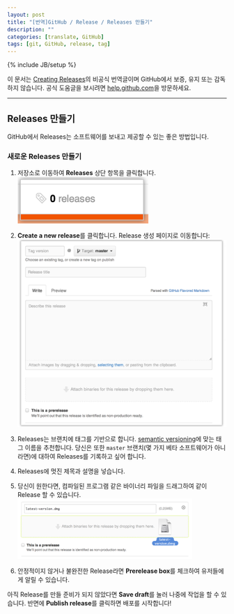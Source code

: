 ```yaml
---
layout: post
title: "[번역]GitHub / Release / Releases 만들기"
description: ""
categories: [translate, GitHub]
tags: [git, GitHub, release, tag]
---
```

{% include JB/setup %}

이 문서는 [Creating Releases](https://help.github.com/articles/creating-releases)의 비공식 번역글이며 GitHub에서 보증, 유지 또는 감독하지 않습니다. 공식 도움글을 보시려면 [help.github.com](https://help.github.com)을 방문하세요.

---

## Releases 만들기

GitHub에서 Releases는 소프트웨어를 보내고 제공할 수 있는 좋은 방법입니다.

### 새로운 Releases 만들기

1. 저장소로 이동하여 **Releases** 상단 항목을 클릭합니다.<br/><img src="/../../../../image/2014/03/github-releases-header-menu.png" alt="header-menu" style="width: 300px;"/><br/>

2. **Create a new release**를 클릭합니다. Release 생성 페이지로 이동합니다:<br/><img src="/../../../../image/2014/03/github-releases-draft-page.png" alt="draft-page" style="width: 600px;"/><br/>

3. Releases는 브랜치에 태그를 기반으로 합니다. [semantic versioning](http://semver.org/)에 맞는 태그 이름을 추천합니다. 당신은 또한 `master` 브랜치(몇 가지 베타 소프트웨어가 아니라면)에 대하여 Releases를 기록하고 싶어 합니다.

4. Releases에 멋진 제목과 설명을 넣습니다.

5. 당신이 원한다면, 컴파일된 프로그램 같은 바이너리 파일을 드래그하여 같이 Release 할 수 있습니다.<br/><img src="/../../../../image/2014/03/github-dragging_binaries.png" alt="dragging_binaries" style="width: 400px;"/><br/>

6. 안정적이지 않거나 불완전한 Release라면 **Prerelease box**를 체크하여 유저들에게 알릴 수 있습니다.

아직 Release를 만들 준비가 되지 않았다면 **Save draft**를 눌러 나중에 작업을 할 수 있습니다. 반면에 **Publish release**를 클릭하면 배포를 시작합니다!